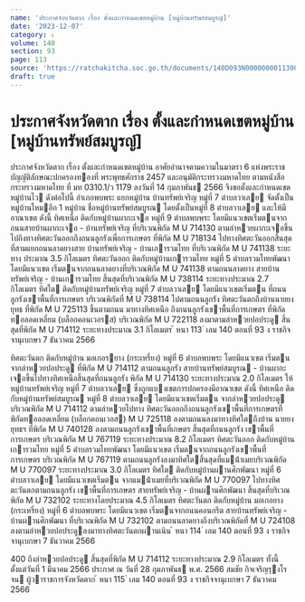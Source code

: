 ```yaml
---
name: 'ประกาศจังหวัดตาก เรื่อง ตั้งและกำหนดเขตหมู่บ้าน [หมู่บ้านทรัพย์สมบูรญ์]'
date: '2023-12-07'
category: ง
volume: 140
section: 93
page: 113
source: 'https://ratchakitcha.soc.go.th/documents/140D093N0000000011300.pdf'
draft: true
---
```


# ประกาศจังหวัดตาก เรื่อง ตั้งและกำหนดเขตหมู่บ้าน [หมู่บ้านทรัพย์สมบูรญ์]

ประกาศจังหวัดตาก เรื่อง ตั้งและกําหนดเขตหมู่บ้าน อาศัยอํานาจตามความในมาตรา 6 แห่งพระราชบัญญัติลักษณะปกครองทองที่ พระพุทธศักราช 2457 และอนุมัติกระทรวงมหาดไทย ตามหนังสือกระทรวงมหาดไทย ที่ มท 0310.1/ว 1179 ลงวันที่ 14 กุมภาพันธ 2566 จึงขอตั้งและกําหนดเขตหมู่บ้านไว ดังต่อไปนี้ อําเภอพบพระ แยกหมู่บ้าน บ้านทรัพย์เจริญ หมู่ที่ 7 ตําบลวาเลย จัดตั้งเป็นหมู่บ้านใหมอีก 1 หมู่บ้าน ชื่อหมู่บ้านทรัพย์สมบูรณ โดยตั้งเป็นหมู่ที่ 8 ตําบลวาเลย และให้มีอาณาเขต ดังนี้ ทิศเหนือ ติดกับหมู่บ้านผากะเจอ หมู่ที่ 9 ตําบลพบพระ โดยมีแนวเขตเริ่มตนจาก ถนนสายบ้านผากะเจอ - บ้านทรัพย์เจริญ ที่บริเวณพิกัด M U 714130 ตามลําหวยผากะเจอขึ้นไปถึงทางทิศตะวันออกถึงถนนลูกรังเพื่อการเกษตร ที่พิกัด M U 718134 ไปทางทิศตะวันออกสิ้นสุดที่สามแยกถนนลาดยางสาย บ้านทรัพย์เจริญ - บ้านเการวมไทย ที่บริเวณพิกัด M U 741138 ระยะทาง ประมาณ 3.5 กิโลเมตร ทิศตะวันออก ติดกับหมู่บ้านเการวมไทย หมู่ที่ 5 ตําบลรวมไทยพัฒนา โดยมีแนวเขต เริ่มตนจากถนนลาดยางที่บริเวณพิกัด M U 741138 ตามถนนลาดยาง สายบ้านทรัพย์เจริญ - บ้านเการวมไทย สิ้นสุดที่บริเวณพิกัด M U 738114 ระยะทางประมาณ 2.7 กิโลเมตร ทิศใต ติดกับหมู่บ้านทรัพย์เจริญ หมู่ที่ 7 ตําบลวาเลย โดยมีแนวเขตเริ่มตน ที่ถนนลูกรังเขาพื้นที่การเกษตร บริเวณพิกัดที่ M U 738114 ไปตามถนนลูกรัง ทิศตะวันตกถึงบ้านนายยงยุทธ ที่พิกัด M U 725113 ขึ้นตามถนน มาทางทิศเหนือ ถึงถนนลูกรังเขาพื้นที่การเกษตร ที่พิกัดทอลอดเหลี่ยม (บล็อกคอนเวอรส) บริเวณพิกัด M U 722118 ลงมาตามลําหวยปอประดู สิ้นสุดที่พิกัด M U 714112 ระยะทางประมาณ 3.1 กิโลเมตร ้ หนา 113 ่ เลม 140 ตอนที่ 93 ง ราชกิจจานุเบกษา 7 ธันวาคม 2566

ทิศตะวันตก ติดกับหมู่บ้าน มอเกอรยาง (กระเหรี่ยง) หมู่ที่ 6 ตําบลพบพระ โดยมีแนวเขต เริ่มตนจากลําหวยปอประดู ที่พิกัด M U 714112 ตามถนนลูกรัง สายบ้านทรัพย์สมบูรณ - บ้านผากะเจอขึ้นไปทางทิศเหนือสิ้นสุดที่ถนนลูกรัง พิกัด M U 714130 ระยะทางประมาณ 2.0 กิโลเมตร ให้หมู่บ้านทรัพย์เจริญ หมู่ที่ 7 ตําบลวาเลย ซึ่งถูกแบงเขตการปกครองมีอาณาเขต ดังนี้ ทิศเหนือ ติดกับหมู่บ้านทรัพย์สมบูรณ หมู่ที่ 8 ตําบลวาเลย โดยมีแนวเขตเริ่มตน จากลําหวยปอประดู บริเวณพิกัด M U 714112 ตามลําหวยไปทาง ทิศตะวันออกถึงถนนลูกรังเขาพื้นที่การเกษตรที่พิกัดทอลอดเหลี่ยม (บล็อกคอนเวอส) M U 725118 ลงตามถนนลงมาทางทิศใตถึงบ้าน นายยงยุทธฯ ที่พิกัด M U 740128 ลงตามถนนลูกรังเขาพื้นที่เกษตร สิ้นสุดที่ถนนลูกรัง เขาพื้นที่การเกษตร บริเวณพิกัด M U 767119 ระยะทางประมาณ 8.2 กิโลเมตร ทิศตะวันออก ติดกับหมู่บ้านเการวมไทย หมู่ที่ 5 ตําบลรวมไทยพัฒนา โดยมีแนวเขต เริ่มตนจากถนนลูกรังเขาพื้นที่การเกษตร บริเวณพิกัด M U 767119 ตามถนนลูกรังลงมาทิศใตสิ้นสุดที่แมน้ําเมยบริเวณพิกัด M U 770097 ระยะทางประมาณ 3.0 กิโลเมตร ทิศใต ติดกับหมู่บ้านผานศึกพัฒนา หมู่ที่ 6 ตําบลวาเลย โดยมีแนวเขตเริ่มตน จากแมน้ําเมยที่บริเวณพิกัด M U 770097 ไปทางทิศตะวันตกตามถนนลูกรัง เขาพื้นที่การเกษตร สายทรัพย์เจริญ - บ้านผานศึกพัฒนา สิ้นสุดที่บริเวณพิกัด M U 732102 ระยะทางโดยประมาณ 4.5 กิโลเมตร ทิศตะวันตก ติดกับหมู่บ้าน มอเกอยาง (กระเหรี่ยง) หมู่ที่ 6 ตําบลพบพระ โดยมีแนวเขต เริ่มตนจากถนนคอนกรีต สายบ้านทรัพย์เจริญ - บ้านผานศึกพัฒนา ที่บริเวณพิกัด M U 732102 ตามถนนลาดยางถึงบริเวณพิกัดที่ M U 724108 ลงตามลําหวยปอประดูลงมาทางทิศตะวันตกผานเนิน ้ หนา 114 ่ เลม 140 ตอนที่ 93 ง ราชกิจจานุเบกษา 7 ธันวาคม 2566

400 ถึงลําหวยปอประดู สิ้นสุดที่พิกัด M U 714112 ระยะทางประมาณ 2.9 กิโลเมตร ทั้งนี้ ตั้งแต่วันที่ 1 มีนาคม 2566 ประกาศ ณ วันที่ 28 กุมภาพันธ พ.ศ. 2566 สมชัย กิจเจริญรุงโรจน ผู้วาราชการจังหวัดตาก ้ หนา 115 ่ เลม 140 ตอนที่ 93 ง ราชกิจจานุเบกษา 7 ธันวาคม 2566
